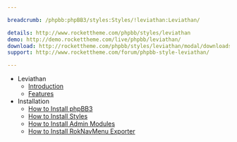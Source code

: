 ```yaml
---

breadcrumb: /phpbb:phpBB3/styles:Styles/!leviathan:Leviathan/

details: http://www.rockettheme.com/phpbb/styles/leviathan
demo: http://demo.rockettheme.com/live/phpbb/leviathan/
download: http://rockettheme.com/phpbb/styles/leviathan/modal/downloads
support: http://www.rockettheme.com/forum/phpbb-style-leviathan/

---
```


* Leviathan
	* [Introduction](INDEX.md#introduction)
	* [Features](INDEX.md#features)
* Installation
	* [How to Install phpBB3](../../start/install.md)
	* [How to Install Styles](../../start/styles.md)
	* [How to Install Admin Modules](../../start/styles.md#installing-administrative-modules)
	* [How to Install RokNavMenu Exporter](../../modules/roknavmenu.md)